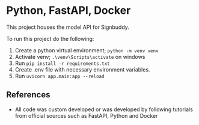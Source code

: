 # Python, FastAPI, Docker

This project houses the model API for Signbuddy.

To run this project do the following:

1. Create a python virtual environment; `python -m venv venv`
2. Activate venv; `.\venv\Scripts\activate` on windows
3. Run `pip install -r requirements.txt`
4. Create .env file with necessary environment variables.
5. Run `uvicorn app.main:app --reload`

## References

- All code was custom developed or was developed by following tutorials from official sources such as FastAPI, Python and Docker